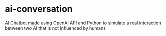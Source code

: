 # ai-conversation
AI Chatbot made using OpenAI API and Python to simulate a real interaction between two AI that is not influenced by humans
